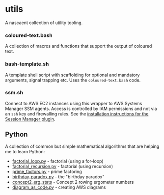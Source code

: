 
# utils

A nascaent collection of utility tooling.

### coloured-text.bash
A collection of macros and functions that support the output of coloured text.

### bash-template.sh
A template shell script with scaffolding for optional and mandatory arguments, signal
trapping etc. Uses the `coloured-text.bash` code.

### ssm.sh
Connect to AWS EC2 instances using this wrapper to AWS Systems Manager SSM agents. Access is controlled by
IAM permissions and not via an `ssh` key and firewalling rules.
See the [installation instructions for the Session Manager plugin](https://docs.aws.amazon.com/systems-manager/latest/userguide/session-manager-working-with-install-plugin.html).

## Python
A collection of common but simple mathematical algorithms that are helping me to learn Python:
* [factorial_loop.py](./python/factorial_loop.py) - factorial (using a for-loop)
* [factorial_recursion.py](./python/factorial_recursion.py) - factorial (using recursion)
* [prime_factors.py](./python/prime_factors.py) - prime factoring
* [birthday-paradox.py](./python/birthday-paradox.py) - the "birthday paradox"
* [concept2_erg_stats](./concept2_erg_stats.py) - Concept 2 rowing ergometer numbers
* [diagram_as_code.py](./python/diagram_as_code.py) - creating AWS diagrams
